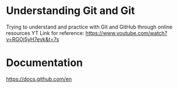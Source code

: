 # Understanding Git and Git
Trying to understand and practice with Git and GitHub through online resources
YT Link for reference: https://www.youtube.com/watch?v=RGOj5yH7evk&t=7s

# Documentation
https://docs.github.com/en
